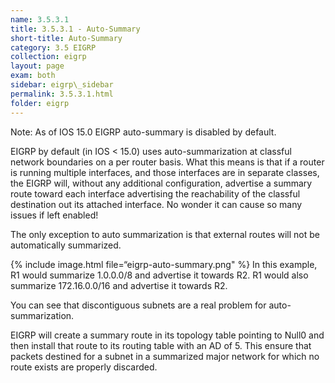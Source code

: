 ```yaml
---
name: 3.5.3.1
title: 3.5.3.1 - Auto-Summary
short-title: Auto-Summary
category: 3.5 EIGRP
collection: eigrp
layout: page
exam: both
sidebar: eigrp\_sidebar
permalink: 3.5.3.1.html
folder: eigrp
---
```

Note: As of IOS 15.0 EIGRP auto-summary is disabled by default.

EIGRP by default (in IOS \< 15.0) uses auto-summarization at classful network boundaries on a per router basis. What this means is that if a router is running multiple interfaces, and those interfaces are in separate classes, the EIGRP will, without any additional configuration, advertise a summary route toward each interface advertising the reachability of the classful destination out its attached interface. No wonder it can cause so many issues if left enabled!

The only exception to auto summarization is that external routes will not be automatically summarized.

{% include image.html file=“eigrp-auto-summary.png" %}
In this example, R1 would summarize 1.0.0.0/8 and advertise it towards R2. R1 would also summarize 172.16.0.0/16 and advertise it towards R2.

You can see that discontiguous subnets are a real problem for auto-summarization.

EIGRP will create a summary route in its topology table pointing to Null0 and then install that route to its routing table with an AD of 5. This ensure that packets destined for a subnet in a summarized major network for which no route exists are properly discarded.